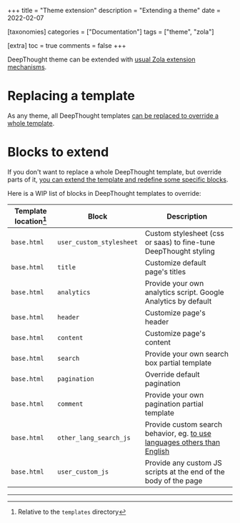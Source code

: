 +++
title = "Theme extension"
description = "Extending a theme"
date = 2022-02-07

[taxonomies]
categories = ["Documentation"]
tags = ["theme", "zola"]

[extra]
toc = true
comments = false
+++

DeepThought theme can be extended with [usual Zola extension mechanisms](https://www.getzola.org/documentation/themes/extending-a-theme/).

<!-- more -->

# Replacing a template

As any theme, all DeepThought templates [can be replaced to override a whole template](https://www.getzola.org/documentation/themes/extending-a-theme/#replacing-a-template).

# Blocks to extend

If you don't want to replace a whole DeepThought template, but override parts of it, [you can extend the template and redefine some specific blocks](https://www.getzola.org/documentation/themes/extending-a-theme/#overriding-a-block).

Here is a WIP list of blocks in DeepThought templates to override:

| Template location[^1] | Block | Description |
| ------ | ----------- | -- |
| `base.html` | `user_custom_stylesheet` | Custom stylesheet (css or saas) to fine-tune DeepThought styling |
| `base.html` | `title` | Customize default page's titles |
| `base.html` | `analytics` | Provide your own analytics script. Google Analytics by default |
| `base.html` | `header` | Customize page's header |
| `base.html` | `content` | Customize page's content |
| `base.html` | `search` | Provide your own search box partial template |
| `base.html` | `pagination` | Override default pagination |
| `base.html` | `comment` | Provide your own pagination partial template |
| `base.html` | `other_lang_search_js` | Provide custom search behavior, eg. [to use languages others than English](https://github.com/RatanShreshtha/DeepThought/#elasticlunr-search-in-other-language) |
| `base.html` | `user_custom_js` | Provide any custom JS scripts at the end of the body of the page |

---
[^1]: Relative to the `templates` directory
